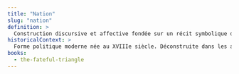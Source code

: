 ```yaml
---
title: "Nation"
slug: "nation"
definition: >
  Construction discursive et affective fondée sur un récit symbolique d’unité, d’origine partagée et de continuité culturelle. Produit une illusion d’homogénéité souvent excluante.
historicalContext: >
  Forme politique moderne née au XVIIIe siècle. Déconstruite dans les années 1980–1990 par les études culturelles (Anderson, Bhabha). Hall l’analyse comme fiction performative.
books:
  - the-fateful-triangle
---
```

